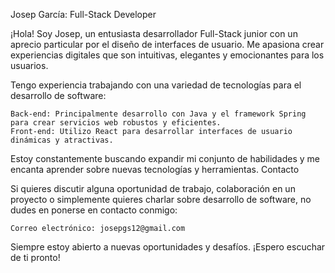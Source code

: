 Josep García: Full-Stack Developer

¡Hola! Soy Josep, un entusiasta desarrollador Full-Stack junior con un aprecio particular por el diseño de interfaces de usuario. Me apasiona crear experiencias digitales que son intuitivas, elegantes y emocionantes para los usuarios.


Tengo experiencia trabajando con una variedad de tecnologías para el desarrollo de software:

    Back-end: Principalmente desarrollo con Java y el framework Spring para crear servicios web robustos y eficientes.
    Front-end: Utilizo React para desarrollar interfaces de usuario dinámicas y atractivas.

Estoy constantemente buscando expandir mi conjunto de habilidades y me encanta aprender sobre nuevas tecnologías y herramientas.
Contacto


Si quieres discutir alguna oportunidad de trabajo, colaboración en un proyecto o simplemente quieres charlar sobre desarrollo de software, no dudes en ponerse en contacto conmigo:

    Correo electrónico: josepgs12@gmail.com

Siempre estoy abierto a nuevas oportunidades y desafíos. ¡Espero escuchar de ti pronto!
